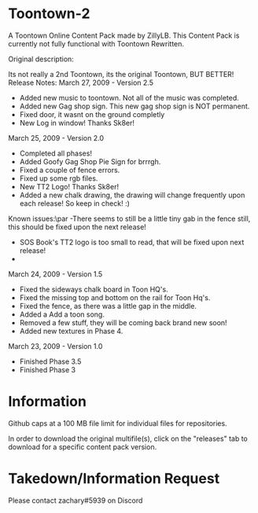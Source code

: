 # Toontown-2

A Toontown Online Content Pack made by ZillyLB. This Content Pack is currently not fully functional with Toontown Rewritten.

Original description:

Its not really a 2nd Toontown, its the original Toontown, BUT BETTER!
Release Notes:
March 27, 2009 - Version 2.5
- Added new music to toontown. Not all of the music was completed.
- Added new Gag shop sign. This new gag shop sign is NOT permanent.
- Fixed door, it wasnt on the ground completly
- New Log in window! Thanks Sk8er!

March 25, 2009 - Version 2.0
- Completed all phases!
- Added Goofy Gag Shop Pie Sign for brrrgh.
- Fixed a couple of fence errors.
- Fixed up some rgb files.
- New TT2 Logo! Thanks Sk8er!
- Added a new chalk drawing, the drawing will change frequently upon each release! So keep in check! :)


Known issues:\par
-There seems to still be a little tiny gab in the fence still, this should be fixed upon the next release!
- SOS Book's TT2 logo is too small to read, that will be fixed upon next release!
- 


March 24, 2009 - Version 1.5
- Fixed the sideways chalk board in Toon HQ's.
- Fixed the missing top and bottom on the rail for Toon Hq's.
- Fixed the fence, as there was a little gap in the middle.
- Added a Add a toon song.
- Removed a few stuff, they will be coming back brand new soon!
- Added new textures in Phase 4.

March 23, 2009 - Version 1.0
- Finished Phase 3.5
- Finished Phase 3


# Information

Github caps at a 100 MB file limit for individual files for repositories.

In order to download the original multifile(s), click on the "releases" tab to download for a specific content pack version.



# Takedown/Information Request
Please contact zachary#5939 on Discord
